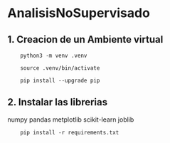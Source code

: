 # AnalisisNoSupervisado

## 1. Creacion de un Ambiente virtual

```shell
    python3 -m venv .venv
```

```shell
    source .venv/bin/activate
```

```shell
    pip install --upgrade pip
```

## 2. Instalar las librerias

numpy
pandas
metplotlib
scikit-learn
joblib

```shell
    pip install -r requirements.txt
```